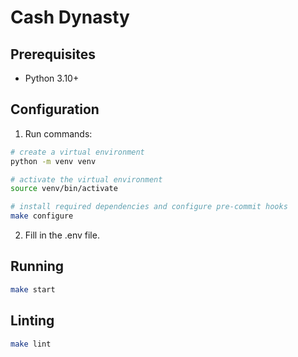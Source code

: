 # Cash Dynasty

## Prerequisites
- Python 3.10+

## Configuration
1. Run commands:
```bash
# create a virtual environment
python -m venv venv

# activate the virtual environment
source venv/bin/activate

# install required dependencies and configure pre-commit hooks
make configure
```
2. Fill in the .env file.

## Running
```bash
make start
```

## Linting
```bash
make lint
```
